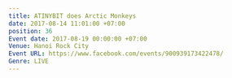 ```yaml
---
title: ATINYBIT does Arctic Monkeys
date: 2017-08-14 11:01:00 +07:00
position: 36
Event date: 2017-08-19 00:00:00 +07:00
Venue: Hanoi Rock City
Event URL: https://www.facebook.com/events/900939173422478/
Genre: LIVE
---
```


